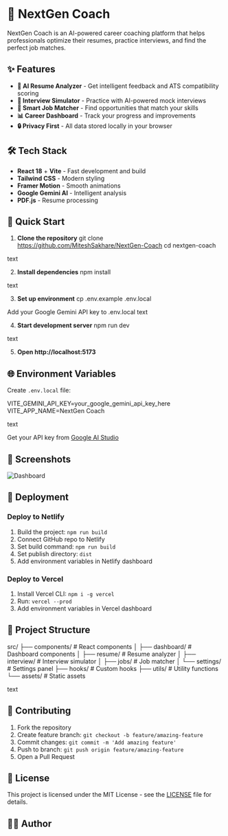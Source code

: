 # 🚀 NextGen Coach

NextGen Coach is an AI-powered career coaching platform that helps professionals optimize their resumes, practice interviews, and find the perfect job matches.

## ✨ Features

- **🤖 AI Resume Analyzer** - Get intelligent feedback and ATS compatibility scoring
- **💬 Interview Simulator** - Practice with AI-powered mock interviews  
- **🎯 Smart Job Matcher** - Find opportunities that match your skills
- **📊 Career Dashboard** - Track your progress and improvements
- **🔒 Privacy First** - All data stored locally in your browser

## 🛠️ Tech Stack

- **React 18** + **Vite** - Fast development and build
- **Tailwind CSS** - Modern styling
- **Framer Motion** - Smooth animations
- **Google Gemini AI** - Intelligent analysis
- **PDF.js** - Resume processing

## 🚀 Quick Start

1. **Clone the repository**
git clone https://github.com/MiteshSakhare/NextGen-Coach
cd nextgen-coach

text

2. **Install dependencies**
npm install

text

3. **Set up environment**
cp .env.example .env.local

Add your Google Gemini API key to .env.local
text

4. **Start development server**
npm run dev

text

5. **Open http://localhost:5173**

## 🌐 Environment Variables

Create `.env.local` file:

VITE_GEMINI_API_KEY=your_google_gemini_api_key_here
VITE_APP_NAME=NextGen Coach

text

Get your API key from [Google AI Studio](https://ai.google.dev/)

## 📱 Screenshots

![Dashboard](https://via.placeholder.com/600x300/1a365d/ffffff?text=NextGen+Coach+Dashboard)

## 🚀 Deployment

### Deploy to Netlify

1. Build the project: `npm run build`
2. Connect GitHub repo to Netlify
3. Set build command: `npm run build`
4. Set publish directory: `dist`  
5. Add environment variables in Netlify dashboard

### Deploy to Vercel

1. Install Vercel CLI: `npm i -g vercel`
2. Run: `vercel --prod`
3. Add environment variables in Vercel dashboard

## 📁 Project Structure

src/
├── components/ # React components
│ ├── dashboard/ # Dashboard components
│ ├── resume/ # Resume analyzer
│ ├── interview/ # Interview simulator
│ ├── jobs/ # Job matcher
│ └── settings/ # Settings panel
├── hooks/ # Custom hooks
├── utils/ # Utility functions
└── assets/ # Static assets

text

## 🤝 Contributing

1. Fork the repository
2. Create feature branch: `git checkout -b feature/amazing-feature`
3. Commit changes: `git commit -m 'Add amazing feature'`
4. Push to branch: `git push origin feature/amazing-feature`
5. Open a Pull Request

## 📄 License

This project is licensed under the MIT License - see the [LICENSE](LICENSE) file for details.

## 👨‍💻 Author
